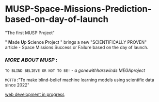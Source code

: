 # MUSP-Space-Missions-Prediction-based-on-day-of-launch

"The first MUSP Project"

" **M**ade **U**p **S**cience **P**roject " brings a new "SCIENTIFICALLY PROVEN" article - Space Missions Success or Failure based on the day of launch.




### *MORE ABOUT MUSP* :
`TO BLIND BELIEVE OR NOT TO BE!` - *a gonewithharswinds MEGAproject*

`MOTTO` :"To make blind-belief machine learning models using scientific data since 2022"

[web development in progress](https://en.wikipedia.org/wiki/Flying_Spaghetti_Monster)

